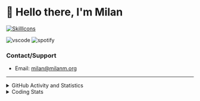 # 👋 Hello there, I'm Milan
[![SkillIcons](https://skillicons.dev/icons?i=js,ts,nextjs,tailwind,html,go,bash,git,nginx,prisma,kubernetes,docker,linux)](https://skillicons.dev)

![vscode](https://nocache.advaith.workers.dev?url=https://img.shields.io/endpoint?url=https://dev.discordprofiles.me/api/badge/vscode/423203831971708958)
![spotify](https://nocache.advaith.workers.dev/?url=https://img.shields.io/endpoint?url=https://milanm.org/api/spotify/shields&cacheSeconds=10)

### Contact/Support

- Email: [milan@milanm.org](mailto:milan@milanm.org)
 
---
 
<details>
  <summary>GitHub Activity and Statistics</summary>
  <img src="/github-metrics.svg" />
</details>
<details>
  <summary>Coding Stats</summary>
  <!--START_SECTION:waka-->

```txt
TypeScript   7 hrs 11 mins   █████████████████▒░░░░░░░   69.09 %
JSON         1 hr 32 mins    ███▓░░░░░░░░░░░░░░░░░░░░░   14.87 %
Bash         34 mins         █▒░░░░░░░░░░░░░░░░░░░░░░░   05.53 %
Prisma       21 mins         █░░░░░░░░░░░░░░░░░░░░░░░░   03.43 %
Docker       19 mins         ▓░░░░░░░░░░░░░░░░░░░░░░░░   03.19 %
```

<!--END_SECTION:waka-->
</details>
